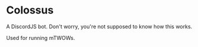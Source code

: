 # Colossus
A DiscordJS bot. Don't worry, you're not supposed to know how this works.

Used for running mTWOWs.

